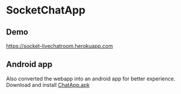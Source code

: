 # SocketChatApp

## Demo
https://socket-livechatroom.herokuapp.com

## Android app
Also converted the webapp into an android app for better experience. Download and install [ChatApp.apk](https://github.com/shariquerik/SocketChatApp/raw/master/ChatApp.apk)
